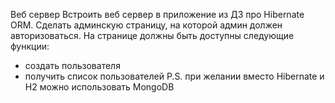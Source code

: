 Веб сервер
Встроить веб сервер в приложение из ДЗ про Hibernate ORM.
Сделать админскую страницу, на которой админ должен авторизоваться.
На странице должны быть доступны следующие функции:
- создать пользователя
- получить список пользователей
P.S. при желании вместо Hibernate и H2 можно использовать MongoDB